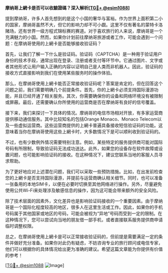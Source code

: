 **摩纳哥上網卡是否可以收驗證碼？深入解析[[TG💪+ @esim1088](https://t.me/s/esim1088)]**

提到摩纳哥，许多人首先想到的是这个小国的奢华与富裕。作为世界上面积第二小的国家，摩纳哥虽然不大，但它的影响力却不可小觑。这里不仅有著名的蒙特卡洛赌场，还有世界一级方程式锦标赛的赛道。对于喜欢旅行的人来说，摩纳哥是一个充满魅力的小国。然而，如果你计划前往摩纳哥旅游或者工作，可能会遇到一个问题：在摩纳哥使用的上網卡是否能够接收验证码？

首先，让我们了解一下什么是验证码。验证码（CAPTCHA）是一种用于验证用户身份的技术手段，通常出现在登录、注册或者支付等环节中。它通过图片、文字或者其他形式让用户输入正确的内容以证明自己是人类而非机器人。因此，验证码的接收方式直接影响到我们在使用某些服务时的操作体验。

那么，在摩纳哥使用上網卡能否正常接收验证码呢？答案是肯定的，但在回答这个问题之前，我们需要明确几个前提条件。首先，你的上網卡必须支持国际漫游功能，并且已经开通了相关服务。其次，你需要确保你的设备和网络环境没有被限制或屏蔽。最后，还需要确认你所使用的运营商是否在摩纳哥有良好的信号覆盖。

接下来，我们来探讨一下具体的情况。摩纳哥的电信市场相对开放，有多家运营商提供移动通信服务。其中比较知名的包括Orange Monaco、Monaco Telecom以及一些虚拟运营商。这些运营商提供的上網卡普遍具备接收短信验证码的功能。这意味着当你在摩纳哥使用这些上網卡时，大多数情况下是可以顺利收到验证码的。

不过，也有少数例外情况需要特别注意。例如，某些特定的服务提供商可能对国际号码有所限制，导致验证码无法成功送达。此外，如果您的设备存在软件故障或设置问题，也可能影响验证码的接收。在这种情况下，建议您联系当地的客服人员寻求帮助。

为了更好地应对上述潜在问题，我们可以采取一些预防措施。比如，在出发前检查您的上網卡是否支持国际漫游，并提前与运营商确认相关细节。同时，也可以准备一张备用的本地SIM卡，以便在必要时切换至其他网络进行操作。另外，尽量避免使用公共Wi-Fi来处理涉及敏感信息的操作，因为这可能会带来额外的安全风险。

除了技术层面的因素外，文化差异也是影响验证码接收的一个重要因素。由于摩纳哥是一个国际化程度较高的地区，很多人在这里生活或工作。因此，如果你的手机号码属于其他国家或地区的号码，可能会被视为“异地”号码而受到一定的限制。在这种情况下，您可以尝试向当地的朋友借一部手机，或者直接联系服务提供商申请临时调整权限。

总之，在摩纳哥使用上網卡是可以正常接收验证码的，但前提是需要满足一定的条件并做好充分准备。如果你对此仍有疑虑，不妨咨询专业的旅行顾问或电信专家，他们可以根据你的具体情况给出更为准确的建议。希望这篇文章能为你提供有价值的参考！

[[TG💪+ @esim1088](https://t.me/s/esim1088) ![Image](https://i.postimg.cc/4NQfJmqS/Snipaste-2025-05-13-00-14-12.png)]